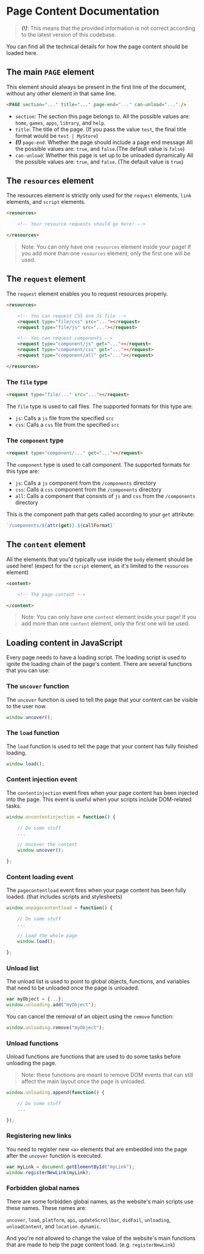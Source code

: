 # Page Content Documentation

> ***(!)***: This means that the provided information is not correct according to the latest version of this codebase.

You can find all the technical details for how the page content should be loaded here.

## The main `PAGE` element

This element should always be present in the first line of the document, without any other element in that same line.

```html
<PAGE section="..." title="..." page-end="..." can-unload="..." />
```

- `section`: The section this page belongs to.
  All the possible values are: `home`, `games`, `apps`, `library`, and `help`.
- `title`: The title of the page.
  (If you pass the value `test`, the final title format would be `test | MyStore`)
- ***(!)*** `page-end`: Whether the page should include a page end message
  All the possible values are: `true`, and `false`.(The default value is `false`)
- `can-unload`: Whether this page is set up to be unloaded dynamically
  All the possible values are: `true`, and `false`. (The default value is `true`)

## The `resources` element

The resources element is strictly only used for the `request` elements, `link` elements, and `script` elements.

```html
<resources>

    <!-- Your resource requests should go here! -->

</resources>
```

> Note: You can only have one `resources` element inside your page! If you add more than one `resources` element, only the first one will be used.

## The `request` element

The `request` element enables you to request resources properly.

```html
<resources>

    <!-- You can request CSS and JS file -->
    <request type="file/css" src="..."></request>
    <request type="file/js" src="..."></request>

    <!-- You can request components -->
    <request type="component/js" get="..."></request>
    <request type="component/css" get="..."></request>
    <request type="component/all" get="..."></request>

</resources>
```

### The `file` type

```html
<request type="file/..." src="..."></request>
```

The `file` type is used to call files. The supported formats for this type are:

- `js`: Calls a `js` file from the specified `src`
- `css`: Calls a `css` file from the specified `src`

### The `component` type

```html
<request type="component/..." get="..."></request>
```

The `component` type is used to call component. The supported formats for this type are:

- `js`: Calls a `js` component from the `/components` directory
- `css`: Calls a `css` component from the `/components` directory
- `all`: Calls a component that consists of `js` and `css` from the `/components` directory

This is the component path that gets called according to your `get` attribute:

```js
`/components/${attr(get)}.${callFormat}`
```

## The `content` element

All the elements that you'd typically use inside the `body` element should be used here! (expect for the `script` element, as it's limited to the `resources` element)

```html
<content>

    <!-- The page content -->

</content>
```

> Note: You can only have one `content` element inside your page! If you add more than one `content` element, only the first one will be used.

## Loading content in JavaScript

Every page needs to have a loading script. The loading script is used to ignite the loading chain of the page's content. There are several functions that you can use:

### The `uncover` function

The `uncover` function is used to tell the page that your content can be visible to the user now.

```js
window.uncover();
```

### The `load` function

The `load` function is used to tell the page that your content has fully finished loading.

```js
window.load();
```

### Content injection event

The `contentinjection` event fires when your page content has been injected into the page. This event is useful when your scripts include DOM-related tasks.

```js
window.oncontentinjection = function() {

    // Do some stuff
    ...

    // Uncover the content
    window.uncover();

};
```

### Content loading event

The `pagecontentload` event fires when your page content has been fully loaded. (that includes scripts and stylesheets)

```js
window.onpagecontentload = function() {

    // Do some stuff
    ...

    // Load the whole page
    window.load();

};
```

### Unload list

The unload list is used to point to global objects, functions, and variables that need to be unloaded once the page is unloaded.

```js
var myObject = {...};
window.unloading.add("myObject");
```

You can cancel the removal of an object using the `remove` function:

```js
window.unloading.remove("myObject");
```

### Unload functions

Unload functions are functions that are used to do some tasks before unloading the page.

> Note: these functions are meant to remove DOM events that can still affect the main layout once the page is unloaded.

```js
window.unloading.append(function() {

    // Do some stuff
    ...

});
```

### Registering new links

You need to register new `<a>` elements that are embedded into the page after the `uncover` function is executed.

```js
var myLink = document.getElementById("myLink");
window.registerNewLink(myLink);
```

### Forbidden global names

There are some forbidden global names, as the website's main scripts use these names. These names are:

`uncover`, `load`, `platform`, `api`, `updateScrollbar`, `didFail`, `unloading`, `unloadContent`, and `location.dynamic`.

And you're not allowed to change the value of the website's main functions that are made to help the page content load. (e.g. `registerNewLink`)
